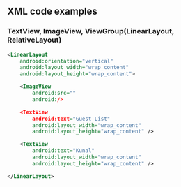 

## XML code examples

### TextView, ImageView, ViewGroup(LinearLayout, RelativeLayout)
```XML
<LinearLayout
    android:orientation="vertical"
    android:layout_width="wrap_content"
    android:layout_height="wrap_content">

    <ImageView
        android:src=""
        android:/>

    <TextView
        android:text="Guest List"
        android:layout_width="wrap_content"
        android:layout_height="wrap_content" />

    <TextView
        android:text="Kunal"
        android:layout_width="wrap_content"
        android:layout_height="wrap_content" />

</LinearLayout>
```
